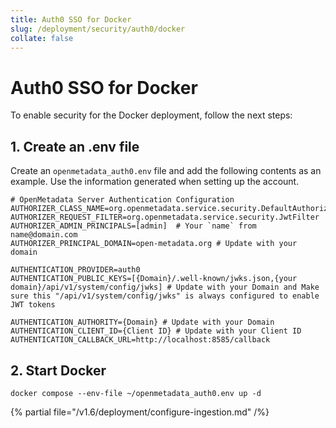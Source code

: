 ```yaml
---
title: Auth0 SSO for Docker
slug: /deployment/security/auth0/docker
collate: false
---
```


# Auth0 SSO for Docker

To enable security for the Docker deployment, follow the next steps:

## 1. Create an .env file

Create an `openmetadata_auth0.env` file and add the following contents as an example. Use the information
generated when setting up the account.

```shell
# OpenMetadata Server Authentication Configuration
AUTHORIZER_CLASS_NAME=org.openmetadata.service.security.DefaultAuthorizer
AUTHORIZER_REQUEST_FILTER=org.openmetadata.service.security.JwtFilter
AUTHORIZER_ADMIN_PRINCIPALS=[admin]  # Your `name` from name@domain.com
AUTHORIZER_PRINCIPAL_DOMAIN=open-metadata.org # Update with your domain

AUTHENTICATION_PROVIDER=auth0
AUTHENTICATION_PUBLIC_KEYS=[{Domain}/.well-known/jwks.json,{your domain}/api/v1/system/config/jwks] # Update with your Domain and Make sure this "/api/v1/system/config/jwks" is always configured to enable JWT tokens

AUTHENTICATION_AUTHORITY={Domain} # Update with your Domain
AUTHENTICATION_CLIENT_ID={Client ID} # Update with your Client ID
AUTHENTICATION_CALLBACK_URL=http://localhost:8585/callback
```

## 2. Start Docker

```commandline
docker compose --env-file ~/openmetadata_auth0.env up -d
```

{% partial file="/v1.6/deployment/configure-ingestion.md" /%}
